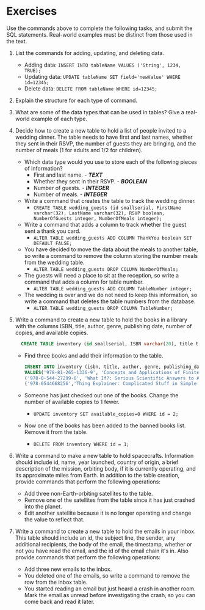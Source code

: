 # Exercises

Use the commands above to complete the following tasks, and submit the SQL statements. Real-world examples must be distinct from those used in the text.

1. List the commands for adding, updating, and deleting data.
   * Adding data: `INSERT INTO tableName VALUES ('String', 1234, TRUE);`
   * Updating data: `UPDATE tableName SET field='newValue' WHERE id=12345;`
   * Delete data: `DELETE FROM tableName WHERE id=12345;`

1. Explain the structure for each type of command.

1. What are some of the data types that can be used in tables? Give a real-world example of each type.

1. Decide how to create a new table to hold a list of people invited to a wedding dinner. The table needs to have first and last names, whether they sent in their RSVP, the number of guests they are bringing, and the number of meals (1 for adults and 1/2 for children).

    * Which data type would you use to store each of the following pieces of information?
      * First and last name. - ***TEXT***
      * Whether they sent in their RSVP. - ***BOOLEAN***
      * Number of guests. - ***INTEGER***
      * Number of meals. - ***INTEGER***
    * Write a command that creates the table to track the wedding dinner.
      * `CREATE TABLE wedding_guests (id smallserial, FirstName varchar(32), LastName varchar(32), RSVP boolean, NumberOfGuests integer, NumberOfMeals integer);`
    * Write a command that adds a column to track whether the guest sent a thank you card.
      * `ALTER TABLE wedding_guests ADD COLUMN ThankYou boolean SET DEFAULT FALSE;`
    * You have decided to move the data about the meals to another table, so write a command to remove the column storing the number meals from the wedding table.
      * `ALTER TABLE wedding_guests DROP COLUMN NumberOfMeals;`
    * The guests will need a place to sit at the reception, so write a command that adds a column for table number.
      * `ALTER TABLE wedding_guests ADD COLUMN TableNumber integer;`
    * The wedding is over and we do not need to keep this information, so write a command that deletes the table numbers from the database.
      * `ALTER TABLE wedding_guests DROP COLUMN TableNumber;`

1. Write a command to create a new table to hold the books in a library with the columns ISBN, title, author, genre, publishing date, number of copies, and available copies.

    ``` sql
      CREATE TABLE inventory (id smallserial, ISBN varchar(20), title text, author text, genre text, publishing_date date, total_copies integer, available_copies integer);
    ```
  
   * Find three books and add their information to the table.
      ``` sql
      INSERT INTO inventory (isbn, title, author, genre, publishing_date, total_copies, available_copies)
      VALUES('978-81-265-1336-9', 'Concepts and Applications of Finite Element Analysis', 'Robert D. Cook', 'Mathematical Modeling', '2019-01-11', 1,1),
      ('978-0-544-27299-6', 'What If?: Serious Scientific Answers to Absurd Hypothetical Questions', 'Randall Munroe', 'Self-Help', '2014-09-02', 5,5),
      ('978-0544668256','Thing Explainer: Complicated Stuff in Simple Words','Randall Munroe','Humor','2015-11-24',2,2);
      ```

   * Someone has just checked out one of the books. Change the number of available copies to 1 fewer.
     * `UPDATE inventory SET available_copies=0 WHERE id = 2;`
   * Now one of the books has been added to the banned books list. Remove it from the table.
     * `DELETE FROM inventory WHERE id = 1;`
1. Write a command to make a new table to hold spacecrafts. Information should include id, name, year launched, country of origin, a brief description of the mission, orbiting body, if it is currently operating, and its approximate miles from Earth. In addition to the table creation, provide commands that perform the following operations:

   * Add three non-Earth-orbiting satellites to the table.
   * Remove one of the satellites from the table since it has just crashed into the planet.
   * Edit another satellite because it is no longer operating and change the value to reflect that.

1. Write a command to create a new table to hold the emails in your inbox. This table should include an id, the subject line, the sender, any additional recipients, the body of the email, the timestamp, whether or not you have read the email, and the id of the email chain it's in. Also provide commands that perform the following operations:

   * Add three new emails to the inbox.
   * You deleted one of the emails, so write a command to remove the row from the inbox table.
   * You started reading an email but just heard a crash in another room. Mark the email as unread before investigating the crash, so you can come back and read it later.
